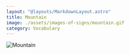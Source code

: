 ```yaml
---
layout: "@layouts/MarkdownLayout.astro"
title: Mountain
image: ./assets/images-of-signs/mountain.gif
category: Vocabulary
---
```


![Mountain](@signs/mountain.gif)
